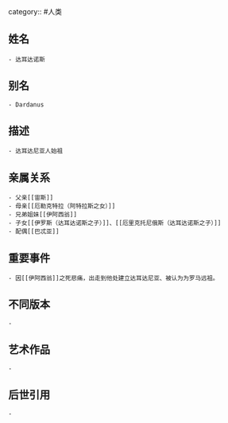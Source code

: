 category:: #人类
## 姓名
	- 达耳达诺斯
## 别名
	- Dardanus
## 描述
	- 达耳达尼亚人始祖
## 亲属关系
	- 父亲[[宙斯]]
	- 母亲[[厄勒克特拉（阿特拉斯之女）]]
	- 兄弟姐妹[[伊阿西翁]]
	- 子女[[伊罗斯（达耳达诺斯之子）]]、[[厄里克托尼俄斯（达耳达诺斯之子）]]
	- 配偶[[巴忒亚]]
## 重要事件
	- 因[[伊阿西翁]]之死悲痛，出走到他处建立达耳达尼亚、被认为为罗马远祖。
## 不同版本
	-
## 艺术作品
	-
## 后世引用
	-

